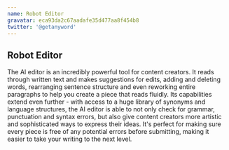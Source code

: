 ```yaml
---
name: Robot Editor
gravatar: eca93da2c67aadafe35d477aa8f454b8
twitter: '@getanyword'
---
```


## Robot Editor

The AI editor is an incredibly powerful tool for content creators. It reads through written text and makes suggestions for edits, adding and deleting words, rearranging sentence structure and even reworking entire paragraphs to help you create a piece that reads fluidly. Its capabilities extend even further - with access to a huge library of synonyms and language structures, the AI editor is able to not only check for grammar, punctuation and syntax errors, but also give content creators more artistic and sophisticated ways to express their ideas. It's perfect for making sure every piece is free of any potential errors before submitting, making it easier to take your writing to the next level.

